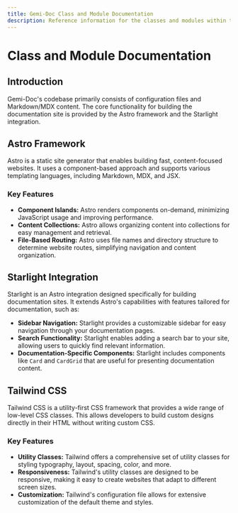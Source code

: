 ```yaml
---
title: Gemi-Doc Class and Module Documentation
description: Reference information for the classes and modules within the Gemi-Doc codebase, outlining their functionality and implementation details. 
---
```


# Class and Module Documentation

## Introduction

Gemi-Doc's codebase primarily consists of configuration files and Markdown/MDX content. The core functionality for building the documentation site is provided by the Astro framework and the Starlight integration. 

## Astro Framework

Astro is a static site generator that enables building fast, content-focused websites. It uses a component-based approach and supports various templating languages, including Markdown, MDX, and JSX.  

### Key Features

- **Component Islands:** Astro renders components on-demand, minimizing JavaScript usage and improving performance. 
- **Content Collections:** Astro allows organizing content into collections for easy management and retrieval. 
- **File-Based Routing:** Astro uses file names and directory structure to determine website routes, simplifying navigation and content organization. 

## Starlight Integration

Starlight is an Astro integration designed specifically for building documentation sites. It extends Astro's capabilities with features tailored for documentation, such as:

- **Sidebar Navigation:** Starlight provides a customizable sidebar for easy navigation through your documentation pages. 
- **Search Functionality:** Starlight enables adding a search bar to your site, allowing users to quickly find relevant information. 
- **Documentation-Specific Components:** Starlight includes components like `Card` and `CardGrid` that are useful for presenting documentation content.

## Tailwind CSS

Tailwind CSS is a utility-first CSS framework that provides a wide range of low-level CSS classes. This allows developers to build custom designs directly in their HTML without writing custom CSS. 

### Key Features 

- **Utility Classes:** Tailwind offers a comprehensive set of utility classes for styling typography, layout, spacing, color, and more. 
- **Responsiveness:** Tailwind's utility classes are designed to be responsive, making it easy to create websites that adapt to different screen sizes. 
- **Customization:** Tailwind's configuration file allows for extensive customization of the default theme and styles. 
